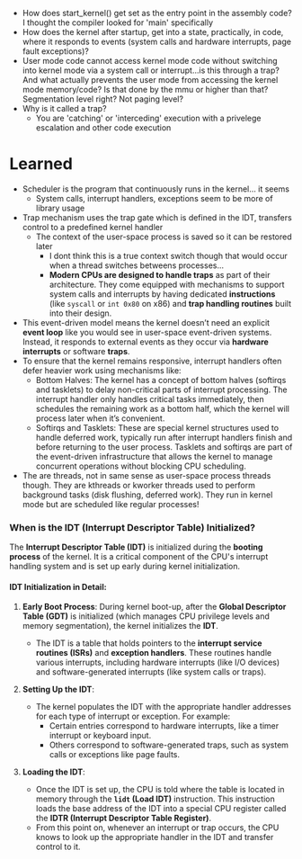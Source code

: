 - How does start_kernel() get set as the entry point in the assembly code? I thought the compiler looked for 'main' specifically
- How does the kernel after startup, get into a state, practically, in code, where it responds to events (system calls and hardware interrupts, page fault exceptions)?
- User mode code cannot access kernel mode code without switching into kernel mode via a system call or interrupt...is this through a trap? And what actually prevents the user mode from accessing the kernel mode memory/code? Is that done by the mmu or higher than that? Segmentation level right? Not paging level?
- Why is it called a trap?
	- You are 'catching' or 'interceding' execution with a privelege escalation and other code execution

# Learned
- Scheduler is the program that continuously runs in the kernel... it seems
	- System calls, interrupt handlers, exceptions seem to be more of library usage
- Trap mechanism uses the trap gate which is defined in the IDT, transfers control to a predefined kernel handler
	- The context of the user-space process is saved so it can be restored later
		- I dont think this is a true context switch though that would occur when a thread switches betweens processes...
		-  **Modern CPUs are designed to handle traps** as part of their architecture. They come equipped with mechanisms to support system calls and interrupts by having dedicated **instructions** (like `syscall` or `int 0x80` on x86) and **trap handling routines** built into their design.
- This event-driven model means the kernel doesn’t need an explicit **event loop** like you would see in user-space event-driven systems. Instead, it responds to external events as they occur via **hardware interrupts** or software **traps**.
- To ensure that the kernel remains responsive, interrupt handlers often defer heavier work using mechanisms like:
	- Bottom Halves: The kernel has a concept of bottom halves (softirqs and tasklets) to delay non-critical parts of interrupt processing. The interrupt handler only handles critical tasks immediately, then schedules the remaining work as a bottom half, which the kernel will process later when it’s convenient.
	- Softirqs and Tasklets: These are special kernel structures used to handle deferred work, typically run after interrupt handlers finish and before returning to the user process. Tasklets and softirqs are part of the event-driven infrastructure that allows the kernel to manage concurrent operations without blocking CPU scheduling.
- The are threads, not in same sense as user-space process threads though. They are kthreads or kworker threads used to perform background tasks (disk flushing, deferred work). They run in kernel mode but are scheduled like regular processes!

### When is the **IDT (Interrupt Descriptor Table)** Initialized?

The **Interrupt Descriptor Table (IDT)** is initialized during the **booting process** of the kernel. It is a critical component of the CPU's interrupt handling system and is set up early during kernel initialization.

#### IDT Initialization in Detail:

1. **Early Boot Process**: During kernel boot-up, after the **Global Descriptor Table (GDT)** is initialized (which manages CPU privilege levels and memory segmentation), the kernel initializes the **IDT**.
    
    - The IDT is a table that holds pointers to the **interrupt service routines (ISRs)** and **exception handlers**. These routines handle various interrupts, including hardware interrupts (like I/O devices) and software-generated interrupts (like system calls or traps).
2. **Setting Up the IDT**:
    
    - The kernel populates the IDT with the appropriate handler addresses for each type of interrupt or exception. For example:
        - Certain entries correspond to hardware interrupts, like a timer interrupt or keyboard input.
        - Others correspond to software-generated traps, such as system calls or exceptions like page faults.
3. **Loading the IDT**:
    
    - Once the IDT is set up, the CPU is told where the table is located in memory through the **`lidt` (Load IDT)** instruction. This instruction loads the base address of the IDT into a special CPU register called the **IDTR (Interrupt Descriptor Table Register)**.
    - From this point on, whenever an interrupt or trap occurs, the CPU knows to look up the appropriate handler in the IDT and transfer control to it.